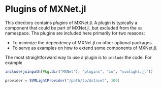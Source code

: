# Plugins of MXNet.jl

This directory contains *plugins* of MXNet.jl. A plugin is typically a component that could be part of MXNet.jl, but excluded from the `mx` namespace. The plugins are included here primarily for two reasons:

* To minimize the dependency of MXNet.jl on other optional packages.
* To serve as examples on how to extend some components of MXNet.jl.

The most straightforward way to use a plugin is to `include` the code. For example

```julia
include(joinpath(Pkg.dir("MXNet"), "plugins", "io", "svmlight.jl"))

provider = SVMLightProvider("/path/to/dataset", 100)
```
